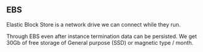 ## EBS 

Elastic Block Store is a network drive we can connect while they run.

Through EBS  even after instance termination data can be persisted.
We get 30Gb of free storage of  General purpose (SSD) or magnetic type / month. 
 
